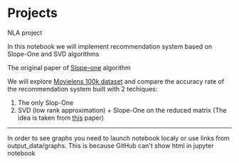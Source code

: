 # Projects
NLA project

In this notebook we will implement recommendation system based on Slope-One and SVD algorithms

The original paper of [Slope-one](https://arxiv.org/abs/cs/0702144) algorithm

We will explore [Movielens 100k dataset](https://grouplens.org/datasets/movielens/100k/) and compare the accuracy rate of the recommendation system built with 2 techiques:
1. The only Slop-One
2. SVD (low rank approximation) + Slope-One on the reduced matrix (The idea is taken from [this](https://www.atlantis-press.com/proceedings/mcei-15/25840929) paper)


------------------------------------------------------
In order to see graphs you need to launch notebook localy or use links from output_data/graphs. This is because GitHub can't show html in jupyter notebook
